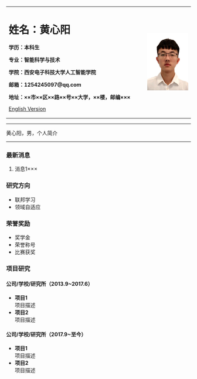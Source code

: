 <div>
<table border="0">
  <tr>
    <td width="75%">
      <h1>姓名：黄心阳</h1>
      <p><b>学历：本科生</b></p>
      <p><b>专业：智能科学与技术</b></p>
      <p><b>学院：西安电子科技大学人工智能学院</b></p>
      <p><b>邮箱：1254245097@qq.com</b></p>
      <p><b>地址：××市××区××路××号××大学，××楼，邮编×××</b></p>
      <p><a href="/index-en.html">English Version</a></p>
    </td>
    <td width="25%">
      <img src="/picture/photo.jpg" width="100%">
    </td>
  </tr>
</table>
</div>

---

黄心阳，男，个人简介

---

### 最新消息
1. 消息1×××

### 研究方向
- 联邦学习
- 领域自适应

### 荣誉奖励
- 奖学金
- 荣誉称号
- 比赛获奖

### 项目研究
#### 公司/学校/研究所（2013.9~2017.6）
- **项目1**  
项目描述
- **项目2**  
项目描述

#### 公司/学校/研究所（2017.9~至今）
- **项目1**  
项目描述
- **项目2**  
项目描述


